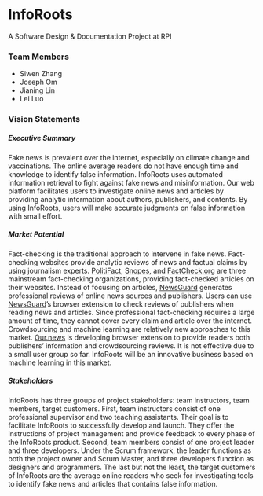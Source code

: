 # InfoRoots
A Software Design & Documentation Project at RPI 
### Team Members
- Siwen Zhang
- Joseph Om
- Jianing Lin
- Lei Luo

### Vision Statements
##### Executive Summary
Fake news is prevalent over the internet, especially on climate change and vaccinations. The online average readers do not have enough time and knowledge to identify false information.  InfoRoots uses automated information retrieval to fight against fake news and misinformation. Our web platform facilitates users to investigate online news and articles by providing analytic information about authors, publishers, and contents. By using InfoRoots, users will make accurate judgments on false information with small effort. 

##### Market Potential
Fact-checking is the traditional approach to intervene in fake news. Fact-checking websites provide analytic reviews of news and factual claims by using journalism experts. [PolitiFact](https://www.politifact.com/), [Snopes](https://www.snopes.com/), and [FactCheck.org](https://www.factcheck.org/) are three mainstream fact-checking organizations, providing fact-checked articles on their websites. Instead of focusing on articles, [NewsGuard](https://www.newsguardtech.com/) generates professional reviews of online news sources and publishers. Users can use [NewsGuard](https://www.newsguardtech.com/)’s browser extension to check reviews of publishers when reading news and articles. Since professional fact-checking requires a large amount of time, they cannot cover every claim and article over the internet. Crowdsourcing and machine learning are relatively new approaches to this market. [Our.news](https://our.news/) is developing browser extension to provide readers both publishers’ information and crowdsourcing reviews. It is not effective due to a small user group so far. InfoRoots will be an innovative business based on machine learning in this market.

##### Stakeholders

InfoRoots has three groups of project stakeholders: team instructors, team members, target customers. First, team instructors consist of one professional supervisor and two teaching assistants. Their goal is to facilitate InfoRoots to successfully develop and launch. They offer the instructions of project management and provide feedback to every phase of the InfoRoots product. Second, team members consist of one project leader and three developers. Under the Scrum framework, the leader functions as both the project owner and Scrum Master, and three developers function as designers and programmers. The last but not the least, the target customers of InfoRoots are the average online readers who seek for investigating tools to identify fake news and articles that contains false information.


